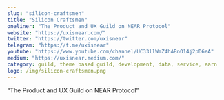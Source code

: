 ```yaml
---
slug: "silicon-craftsmen"
title: "Silicon Craftsmen"
oneliner: "The Product and UX Guild on NEAR Protocol"
website: "https://uxisnear.com/"
twitter: "https://twitter.com/uxisnear"
telegram: "https://t.me/uxisnear"
youtube: "https://www.youtube.com/channel/UC33llWmZ4hABnO14j2pD6eA"
medium: "https://uxisnear.medium.com/"
category: guild, theme based guild, development, data, service, earn
logo: /img/silicon-craftsmen.png
---
```


“The Product and UX Guild on NEAR Protocol”

